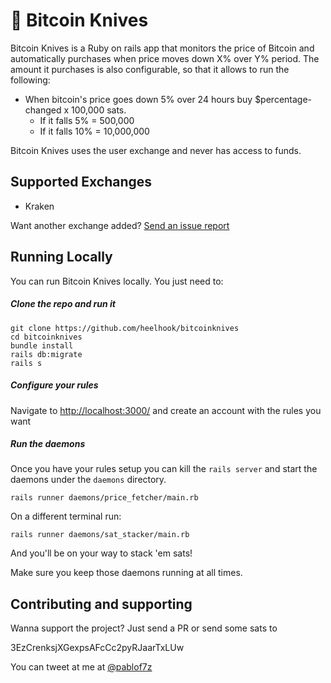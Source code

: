 # 🔪 Bitcoin Knives

Bitcoin Knives is a Ruby on rails app that monitors the price of Bitcoin
and automatically purchases when price moves down X% over Y% period. The amount
it purchases is also configurable, so that it allows to run the following:

* When bitcoin's price goes down 5% over 24 hours buy $percentage-changed x 100,000 sats.
  * If it falls 5% = 500,000
  * If it falls 10% = 10,000,000

Bitcoin Knives uses the user exchange and never has access to funds.

## Supported Exchanges

* Kraken

Want another exchange added? [Send an issue report][issue]

## Running Locally

You can run Bitcoin Knives locally. You just need to:

##### Clone the repo and run it

```
git clone https://github.com/heelhook/bitcoinknives
cd bitcoinknives
bundle install
rails db:migrate
rails s
```

##### Configure your rules

Navigate to [http://localhost:3000/][localhost] and create an account
with the rules you want

##### Run the daemons

Once you have your rules setup you can kill the `rails server` and start
the daemons under the `daemons` directory.

```
rails runner daemons/price_fetcher/main.rb
````

On a different terminal run:

```
rails runner daemons/sat_stacker/main.rb
````

And you'll be on your way to stack 'em sats!

Make sure you keep those daemons running at all times.

## Contributing and supporting

Wanna support the project? Just send a PR or send some sats to

3EzCrenksjXGexpsAFcCc2pyRJaarTxLUw

You can tweet at me at [@pablof7z][twitter]

[issue]: https://github.com/heelhook/bitcoinknives/issues/new
[localhost]: http://localhost:3000/
[twitter]: https://twitter.com/pablof7z
